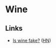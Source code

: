 # Wine

## Links

- [Is wine fake?](https://asteriskmag.com/issues/1/is-wine-fake) ([HN](https://news.ycombinator.com/item?id=33698094))
